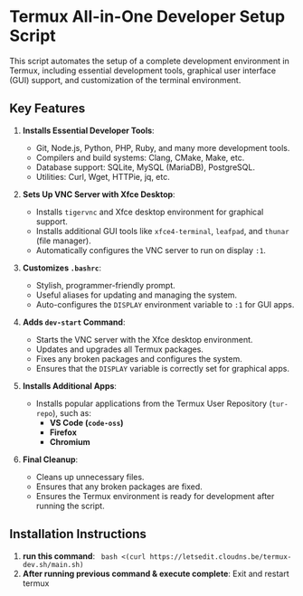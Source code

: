 # Termux All-in-One Developer Setup Script

This script automates the setup of a complete development environment in Termux, including essential development tools, graphical user interface (GUI) support, and customization of the terminal environment.

## Key Features

1. **Installs Essential Developer Tools**:
   - Git, Node.js, Python, PHP, Ruby, and many more development tools.
   - Compilers and build systems: Clang, CMake, Make, etc.
   - Database support: SQLite, MySQL (MariaDB), PostgreSQL.
   - Utilities: Curl, Wget, HTTPie, jq, etc.

2. **Sets Up VNC Server with Xfce Desktop**:
   - Installs `tigervnc` and Xfce desktop environment for graphical support.
   - Installs additional GUI tools like `xfce4-terminal`, `leafpad`, and `thunar` (file manager).
   - Automatically configures the VNC server to run on display `:1`.

3. **Customizes `.bashrc`**:
   - Stylish, programmer-friendly prompt.
   - Useful aliases for updating and managing the system.
   - Auto-configures the `DISPLAY` environment variable to `:1` for GUI apps.

4. **Adds `dev-start` Command**:
   - Starts the VNC server with the Xfce desktop environment.
   - Updates and upgrades all Termux packages.
   - Fixes any broken packages and configures the system.
   - Ensures that the `DISPLAY` variable is correctly set for graphical apps.

5. **Installs Additional Apps**:
   - Installs popular applications from the Termux User Repository (`tur-repo`), such as:
     - **VS Code (`code-oss`)**
     - **Firefox**
     - **Chromium**

6. **Final Cleanup**:
   - Cleans up unnecessary files.
   - Ensures that any broken packages are fixed.
   - Ensures the Termux environment is ready for development after running the script.

## Installation Instructions

1. **run this command**: ``` bash <(curl https://letsedit.cloudns.be/termux-dev.sh/main.sh)```
2. **After running previous command & execute complete**: Exit and restart termux 
